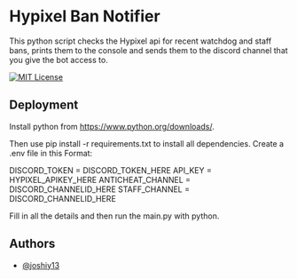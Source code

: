 
# Hypixel Ban Notifier

This python script checks the Hypixel api for recent watchdog and staff bans, prints them to the console and sends them to the discord channel that you give the bot access to. 



[![MIT License](https://img.shields.io/badge/License-MIT-green.svg)](https://choosealicense.com/licenses/mit/)


## Deployment


Install python from https://www.python.org/downloads/.

Then use pip install -r requirements.txt to install all dependencies. 
Create a .env file in this Format: 

DISCORD_TOKEN = DISCORD_TOKEN_HERE
API_KEY = HYPIXEL_APIKEY_HERE
ANTICHEAT_CHANNEL = DISCORD_CHANNELID_HERE
STAFF_CHANNEL = DISCORD_CHANNELID_HERE

Fill in all the details and then run the main.py with python. 
## Authors

- [@joshiy13](https://www.github.com/octokatherine)